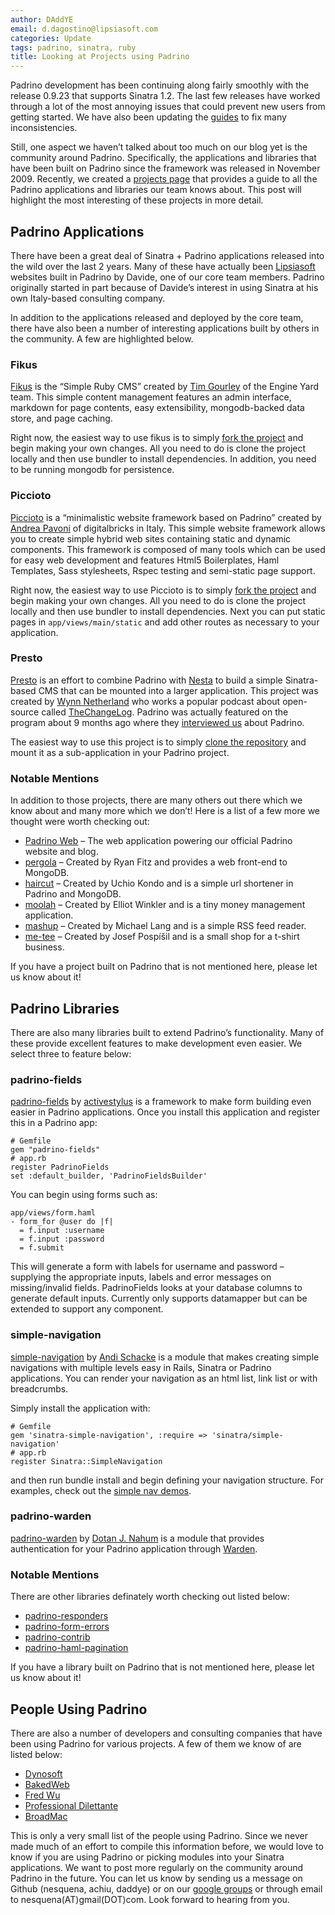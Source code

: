 ```yaml
---
author: DAddYE
email: d.dagostino@lipsiasoft.com
categories: Update
tags: padrino, sinatra, ruby
title: Looking at Projects using Padrino
---
```


Padrino development has been continuing along fairly smoothly with the release 0.9.23 that supports Sinatra 1.2. The last few releases have worked through a lot of the most annoying issues that could prevent new users from getting started. We have also been updating the [guides](http://www.padrinorb.com/guides) to fix many inconsistencies.

Still, one aspect we haven’t talked about too much on our blog yet is the community around Padrino. Specifically, the applications and libraries that have been built on Padrino since the framework was released in November 2009. Recently, we created a [projects page](https://github.com/padrino/padrino-framework/wiki/Projects-using-Padrino) that provides a guide to all the Padrino applications and libraries our team knows about. This post will highlight the most interesting of these projects in more detail.

<break>

## Padrino Applications

There have been a great deal of Sinatra + Padrino applications released into the wild over the last 2 years. Many of these have actually been [Lipsiasoft](http://www.lipsiasoft.com/portfolio) websites built in Padrino by Davide, one of our core team members. Padrino originally started in part because of Davide’s interest in using Sinatra at his own Italy-based consulting company.

In addition to the applications released and deployed by the core team, there have also been a number of interesting applications built by others in the community. A few are highlighted below.

### Fikus

[Fikus](https://github.com/bratta/fikus) is the “Simple Ruby CMS” created by [Tim Gourley](https://github.com/bratta) of the Engine Yard team. This simple content management features an admin interface, markdown for page contents, easy extensibility, mongodb-backed data store, and page caching.

Right now, the easiest way to use fikus is to simply [fork the project](https://github.com/bratta/fikus) and begin making your own changes. All you need to do is clone the project locally and then use bundler to install dependencies. In addition, you need to be running mongodb for persistence.

### Piccioto

[Piccioto](https://github.com/apeacox/picciotto) is a “minimalistic website framework based on Padrino” created by [Andrea Pavoni](https://github.com/apeacox) of digitalbricks in Italy. This simple website framework allows you to create simple hybrid web sites containing static and dynamic components. This framework is composed of many tools which can be used for easy web development and features Html5 Boilerplates, Haml Templates, Sass stylesheets, Rspec testing and semi-static page support.

Right now, the easiest way to use Piccioto is to simply [fork the project](https://github.com/apeacox/picciotto) and begin making your own changes. All you need to do is clone the project locally and then use bundler to install dependencies. Next you can put static pages in `app/views/main/static` and add other routes as necessary to your application.

### Presto

[Presto](https://github.com/pengwynn/presto) is an effort to combine Padrino with [Nesta](http://github.com/gma/nesta) to build a simple Sinatra-based CMS that can be mounted into a larger application. This project was created by [Wynn Netherland](https://github.com/pengwynn) who works a popular podcast about open-source called [TheChangeLog](http://thechangelog.com/). Padrino was actually featured on the program about 9 months ago where they [interviewed us](http://thechangelog.com/post/708173099/episode-0-2-7-padrino-ruby-web-framework) about Padrino.

The easiest way to use this project is to simply [clone the repository](https://github.com/pengwynn/presto) and mount it as a sub-application in your Padrino project.

### Notable Mentions

In addition to those projects, there are many others out there which we know about and many more which we don’t! Here is a list of a few more we thought were worth checking out:

-   [Padrino Web](https://github.com/padrino/padrino-web) – The web application powering our official Padrino website and blog.
-   [pergola](https://github.com/ryanfitz/pergola) – Created by Ryan Fitz and provides a web front-end to MongoDB.
-   [haircut](https://github.com/udzura/haircut) – Created by Uchio Kondo and is a simple url shortener in Padrino and MongoDB.
-   [moolah](https://github.com/mcmire/moolah) – Created by Elliot Winkler and is a tiny money management application.
-   [mashup](https://github.com/mwlang/mashup) – Created by Michael Lang and is a simple RSS feed reader.
-   [me-tee](https://github.com/pepe/me-tee) – Created by Josef Pospíšil and is a small shop for a t-shirt business.

If you have a project built on Padrino that is not mentioned here, please let us know about it!

## Padrino Libraries

There are also many libraries built to extend Padrino’s functionality. Many of these provide excellent features to make development even easier. We select three to feature below:

### padrino-fields

[padrino-fields](https://github.com/activestylus/padrino-fields) by [activestylus](https://github.com/activestylus) is a framework to make form building even easier in Padrino applications. Once you install this application and register this in a Padrino app:

    # Gemfile
    gem "padrino-fields"
    # app.rb
    register PadrinoFields
    set :default_builder, 'PadrinoFieldsBuilder'

You can begin using forms such as:

    app/views/form.haml
    - form_for @user do |f|
      = f.input :username
      = f.input :password
      = f.submit

This will generate a form with labels for username and password – supplying the appropriate inputs, labels and error messages on missing/invalid fields. PadrinoFields looks at your database columns to generate default inputs. Currently only supports datamapper but can be extended to support any component.

### simple-navigation

[simple-navigation](https://github.com/andi/sinatra-simple-navigation) by [Andi Schacke](https://github.com/andi) is a module that makes creating simple navigations with multiple levels easy in Rails, Sinatra or Padrino applications. You can render your navigation as an html list, link list or with breadcrumbs.

Simply install the application with:

    # Gemfile
    gem 'sinatra-simple-navigation', :require => 'sinatra/simple-navigation'
    # app.rb
    register Sinatra::SimpleNavigation

and then run bundle install and begin defining your navigation structure. For examples, check out the [simple nav demos](http://github.com/andi/simple-navigation-demo).

### padrino-warden

[padrino-warden](https://github.com/jondot/padrino-warden) by [Dotan J. Nahum](https://github.com/jondot) is a module that provides authentication for your Padrino application through [Warden](https://github.com/hassox/warden).

### Notable Mentions

There are other libraries definately worth checking out listed below:

-   [padrino-responders](https://github.com/nu7hatch/padrino-responders)
-   [padrino-form-errors](https://github.com/nu7hatch/padrino-form-errors)
-   [padrino-contrib](https://github.com/padrino/padrino-contrib)
-   [padrino-haml-pagination](https://github.com/sumskyi/padrino-haml-pagination)

If you have a library built on Padrino that is not mentioned here, please let us know about it!

## People Using Padrino

There are also a number of developers and consulting companies that have been using Padrino for various projects. A few of them we know of are listed below:

-   [Dynosoft](http://www.dynosoft.com)
-   [BakedWeb](http://bakedweb.net/portfolio/web-development)
-   [Fred Wu](http://fredwu.me/post/759061247/wuit-com-now-runs-on-padrino)
-   [Professional Dilettante](http://professionaldilettante.com/padrino/2010.06.20)
-   [BroadMac](http://broadmac.net/)

This is only a very small list of the people using Padrino. Since we never made much of an effort to compile this information before, we would love to know if you are using Padrino or picking modules into your Sinatra applications. We want to post more regularly on the community around Padrino in the future. You can let us know by sending us a message on Github (nesquena, achiu, daddye) or on our [google groups](http://groups.google.com/group/padrino) or through email to nesquena(AT)gmail(DOT)com. Look forward to hearing from you.
